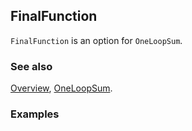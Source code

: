## FinalFunction

`FinalFunction` is an option for `OneLoopSum`.

### See also

[Overview](Extra/FeynCalc.md), [OneLoopSum](OneLoopSum.md).

### Examples